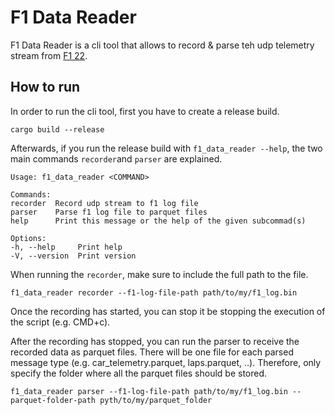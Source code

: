 # F1 Data Reader
F1 Data Reader is a cli tool that allows to record & parse teh udp telemetry stream from [F1 22](https://www.ea.com/de-de/games/f1/f1-22).

## How to run
In order to run the cli tool, first you have to create a release build.

    cargo build --release

Afterwards, if you run the release build with `f1_data_reader --help`, the two main commands `recorder`and `parser` are explained.

    Usage: f1_data_reader <COMMAND>

    Commands:
    recorder  Record udp stream to f1 log file
    parser    Parse f1 log file to parquet files
    help      Print this message or the help of the given subcommad(s)

    Options:
    -h, --help     Print help
    -V, --version  Print version

When running the `recorder`, make sure to include the full path to the file.

    f1_data_reader recorder --f1-log-file-path path/to/my/f1_log.bin

Once the recording has started, you can stop it be stopping the execution of the script (e.g. CMD+c).

After the recording has stopped, you can run the parser to receive the recorded data as parquet files. There will be one file for each parsed message type (e.g. car_telemetry.parquet, laps.parquet, ..). Therefore, only specify the folder where all the parquet files should be stored.

    f1_data_reader parser --f1-log-file-path path/to/my/f1_log.bin --parquet-folder-path pyth/to/my/parquet_folder

